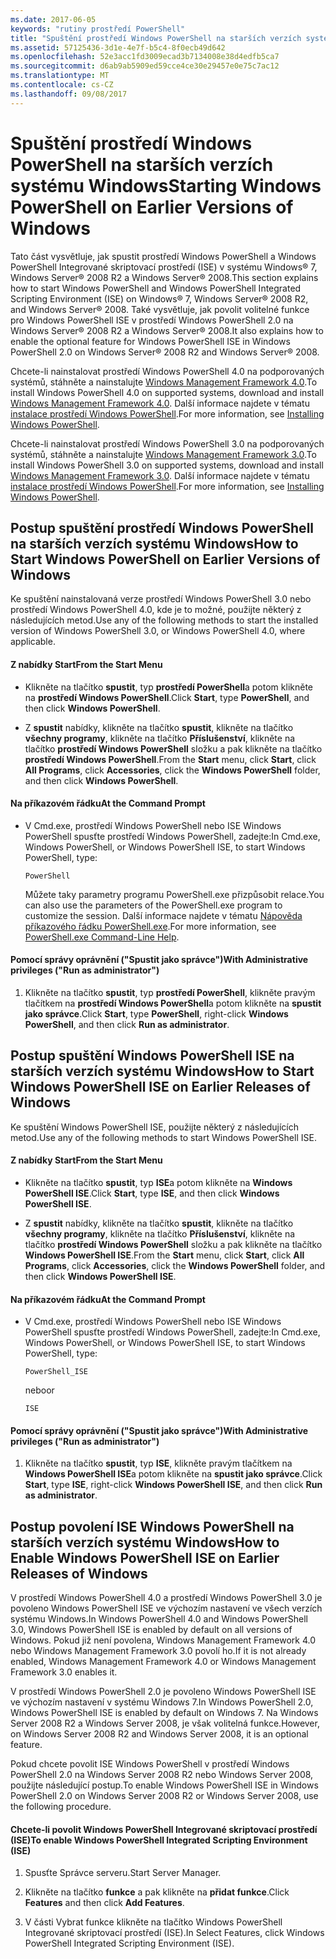```yaml
---
ms.date: 2017-06-05
keywords: "rutiny prostředí PowerShell"
title: "Spuštění prostředí Windows PowerShell na starších verzích systému Windows"
ms.assetid: 57125436-3d1e-4e7f-b5c4-8f0ecb49d642
ms.openlocfilehash: 52e3acc1fd3009ecad3b7134008e38d4edfb5ca7
ms.sourcegitcommit: d6ab9ab5909ed59cce4ce30e29457e0e75c7ac12
ms.translationtype: MT
ms.contentlocale: cs-CZ
ms.lasthandoff: 09/08/2017
---
```

# <a name="starting-windows-powershell-on-earlier-versions-of-windows"></a><span data-ttu-id="962ce-103">Spuštění prostředí Windows PowerShell na starších verzích systému Windows</span><span class="sxs-lookup"><span data-stu-id="962ce-103">Starting Windows PowerShell on Earlier Versions of Windows</span></span>
<span data-ttu-id="962ce-104">Tato část vysvětluje, jak spustit prostředí Windows PowerShell a Windows PowerShell Integrované skriptovací prostředí (ISE) v systému Windows® 7, Windows Server® 2008 R2 a Windows Server® 2008.</span><span class="sxs-lookup"><span data-stu-id="962ce-104">This section explains how to start Windows PowerShell and Windows PowerShell Integrated Scripting Environment (ISE) on Windows® 7, Windows Server® 2008 R2, and Windows Server® 2008.</span></span> <span data-ttu-id="962ce-105">Také vysvětluje, jak povolit volitelné funkce pro Windows PowerShell ISE v prostředí Windows PowerShell 2.0 na Windows Server® 2008 R2 a Windows Server® 2008.</span><span class="sxs-lookup"><span data-stu-id="962ce-105">It also explains how to enable the optional feature for Windows PowerShell ISE in Windows PowerShell 2.0 on Windows Server® 2008 R2 and Windows Server® 2008.</span></span>

<span data-ttu-id="962ce-106">Chcete-li nainstalovat prostředí Windows PowerShell 4.0 na podporovaných systémů, stáhněte a nainstalujte [Windows Management Framework 4.0](http://go.microsoft.com/fwlink/?LinkID=293881).</span><span class="sxs-lookup"><span data-stu-id="962ce-106">To install Windows PowerShell 4.0 on supported systems, download and install [Windows Management Framework 4.0](http://go.microsoft.com/fwlink/?LinkID=293881).</span></span> <span data-ttu-id="962ce-107">Další informace najdete v tématu [instalace prostředí Windows PowerShell](Installing-Windows-PowerShell.md).</span><span class="sxs-lookup"><span data-stu-id="962ce-107">For more information, see [Installing Windows PowerShell](Installing-Windows-PowerShell.md).</span></span>

<span data-ttu-id="962ce-108">Chcete-li nainstalovat prostředí Windows PowerShell 3.0 na podporovaných systémů, stáhněte a nainstalujte [Windows Management Framework 3.0](http://go.microsoft.com/fwlink/?LinkID=240290).</span><span class="sxs-lookup"><span data-stu-id="962ce-108">To install Windows PowerShell 3.0 on supported systems, download and install [Windows Management Framework 3.0](http://go.microsoft.com/fwlink/?LinkID=240290).</span></span> <span data-ttu-id="962ce-109">Další informace najdete v tématu [instalace prostředí Windows PowerShell](Installing-Windows-PowerShell.md).</span><span class="sxs-lookup"><span data-stu-id="962ce-109">For more information, see [Installing Windows PowerShell](Installing-Windows-PowerShell.md).</span></span>

## <a name="how-to-start-windows-powershell-on-earlier-versions-of-windows"></a><span data-ttu-id="962ce-110">Postup spuštění prostředí Windows PowerShell na starších verzích systému Windows</span><span class="sxs-lookup"><span data-stu-id="962ce-110">How to Start Windows PowerShell on Earlier Versions of Windows</span></span>
<span data-ttu-id="962ce-111">Ke spuštění nainstalovaná verze prostředí Windows PowerShell 3.0 nebo prostředí Windows PowerShell 4.0, kde je to možné, použijte některý z následujících metod.</span><span class="sxs-lookup"><span data-stu-id="962ce-111">Use any of the following methods to start the installed version of Windows PowerShell 3.0, or Windows PowerShell 4.0, where applicable.</span></span>

#### <a name="from-the-start-menu"></a><span data-ttu-id="962ce-112">Z nabídky Start</span><span class="sxs-lookup"><span data-stu-id="962ce-112">From the Start Menu</span></span>

- <span data-ttu-id="962ce-113">Klikněte na tlačítko **spustit**, typ **prostředí PowerShell**a potom klikněte na **prostředí Windows PowerShell**.</span><span class="sxs-lookup"><span data-stu-id="962ce-113">Click **Start**, type **PowerShell**, and then click **Windows PowerShell**.</span></span>

- <span data-ttu-id="962ce-114">Z **spustit** nabídky, klikněte na tlačítko **spustit**, klikněte na tlačítko **všechny programy**, klikněte na tlačítko **Příslušenství**, klikněte na tlačítko **prostředí Windows PowerShell**  složku a pak klikněte na tlačítko **prostředí Windows PowerShell**.</span><span class="sxs-lookup"><span data-stu-id="962ce-114">From the **Start** menu, click **Start**, click **All Programs**, click **Accessories**, click the **Windows PowerShell** folder, and then click **Windows PowerShell**.</span></span>

#### <a name="at-the-command-prompt"></a><span data-ttu-id="962ce-115">Na příkazovém řádku</span><span class="sxs-lookup"><span data-stu-id="962ce-115">At the Command Prompt</span></span>

- <span data-ttu-id="962ce-116">V Cmd.exe, prostředí Windows PowerShell nebo ISE Windows PowerShell spusťte prostředí Windows PowerShell, zadejte:</span><span class="sxs-lookup"><span data-stu-id="962ce-116">In Cmd.exe, Windows PowerShell, or Windows PowerShell ISE, to start Windows PowerShell, type:</span></span>

    ```
    PowerShell
    ```

    <span data-ttu-id="962ce-117">Můžete taky parametry programu PowerShell.exe přizpůsobit relace.</span><span class="sxs-lookup"><span data-stu-id="962ce-117">You can also use the parameters of the PowerShell.exe program to customize the session.</span></span> <span data-ttu-id="962ce-118">Další informace najdete v tématu [Nápověda příkazového řádku PowerShell.exe](../core-powershell/console/PowerShell.exe-Command-Line-Help.md).</span><span class="sxs-lookup"><span data-stu-id="962ce-118">For more information, see [PowerShell.exe Command-Line Help](../core-powershell/console/PowerShell.exe-Command-Line-Help.md).</span></span>

#### <a name="with-administrative-privileges-run-as-administrator"></a><span data-ttu-id="962ce-119">Pomocí správy oprávnění ("Spustit jako správce")</span><span class="sxs-lookup"><span data-stu-id="962ce-119">With Administrative privileges ("Run as administrator")</span></span>

1. <span data-ttu-id="962ce-120">Klikněte na tlačítko **spustit**, typ **prostředí PowerShell**, klikněte pravým tlačítkem na **prostředí Windows PowerShell**a potom klikněte na **spustit jako správce**.</span><span class="sxs-lookup"><span data-stu-id="962ce-120">Click **Start**, type **PowerShell**, right-click **Windows PowerShell**, and then click **Run as administrator**.</span></span>

## <a name="how-to-start-windows-powershell-ise-on-earlier-releases-of-windows"></a><span data-ttu-id="962ce-121">Postup spuštění Windows PowerShell ISE na starších verzích systému Windows</span><span class="sxs-lookup"><span data-stu-id="962ce-121">How to Start Windows PowerShell ISE on Earlier Releases of Windows</span></span>
<span data-ttu-id="962ce-122">Ke spuštění Windows PowerShell ISE, použijte některý z následujících metod.</span><span class="sxs-lookup"><span data-stu-id="962ce-122">Use any of the following methods to start Windows PowerShell ISE.</span></span>

#### <a name="from-the-start-menu"></a><span data-ttu-id="962ce-123">Z nabídky Start</span><span class="sxs-lookup"><span data-stu-id="962ce-123">From the Start Menu</span></span>

- <span data-ttu-id="962ce-124">Klikněte na tlačítko **spustit**, typ **ISE**a potom klikněte na **Windows PowerShell ISE**.</span><span class="sxs-lookup"><span data-stu-id="962ce-124">Click **Start**, type **ISE**, and then click **Windows PowerShell ISE**.</span></span>

- <span data-ttu-id="962ce-125">Z **spustit** nabídky, klikněte na tlačítko **spustit**, klikněte na tlačítko **všechny programy**, klikněte na tlačítko **Příslušenství**, klikněte na tlačítko **prostředí Windows PowerShell**  složku a pak klikněte na tlačítko **Windows PowerShell ISE**.</span><span class="sxs-lookup"><span data-stu-id="962ce-125">From the **Start** menu, click **Start**, click **All Programs**, click **Accessories**, click the **Windows PowerShell** folder, and then click **Windows PowerShell ISE**.</span></span>

#### <a name="at-the-command-prompt"></a><span data-ttu-id="962ce-126">Na příkazovém řádku</span><span class="sxs-lookup"><span data-stu-id="962ce-126">At the Command Prompt</span></span>

- <span data-ttu-id="962ce-127">V Cmd.exe, prostředí Windows PowerShell nebo ISE Windows PowerShell spusťte prostředí Windows PowerShell, zadejte:</span><span class="sxs-lookup"><span data-stu-id="962ce-127">In Cmd.exe, Windows PowerShell, or Windows PowerShell ISE, to start Windows PowerShell, type:</span></span>

    ```
    PowerShell_ISE
    ```

    <span data-ttu-id="962ce-128">nebo</span><span class="sxs-lookup"><span data-stu-id="962ce-128">or</span></span>

    ```
    ISE
    ```

#### <a name="with-administrative-privileges-run-as-administrator"></a><span data-ttu-id="962ce-129">Pomocí správy oprávnění ("Spustit jako správce")</span><span class="sxs-lookup"><span data-stu-id="962ce-129">With Administrative privileges ("Run as administrator")</span></span>

1. <span data-ttu-id="962ce-130">Klikněte na tlačítko **spustit**, typ **ISE**, klikněte pravým tlačítkem na **Windows PowerShell ISE**a potom klikněte na **spustit jako správce**.</span><span class="sxs-lookup"><span data-stu-id="962ce-130">Click **Start**, type **ISE**, right-click **Windows PowerShell ISE**, and then click **Run as administrator**.</span></span>

## <a name="how-to-enable-windows-powershell-ise-on-earlier-releases-of-windows"></a><span data-ttu-id="962ce-131">Postup povolení ISE Windows PowerShell na starších verzích systému Windows</span><span class="sxs-lookup"><span data-stu-id="962ce-131">How to Enable Windows PowerShell ISE on Earlier Releases of Windows</span></span>
<span data-ttu-id="962ce-132">V prostředí Windows PowerShell 4.0 a prostředí Windows PowerShell 3.0 je povoleno Windows PowerShell ISE ve výchozím nastavení ve všech verzích systému Windows.</span><span class="sxs-lookup"><span data-stu-id="962ce-132">In Windows PowerShell 4.0 and Windows PowerShell 3.0, Windows PowerShell ISE is enabled by default on all versions of Windows.</span></span> <span data-ttu-id="962ce-133">Pokud již není povolena, Windows Management Framework 4.0 nebo Windows Management Framework 3.0 povolí ho.</span><span class="sxs-lookup"><span data-stu-id="962ce-133">If it is not already enabled, Windows Management Framework 4.0 or Windows Management Framework 3.0 enables it.</span></span>

<span data-ttu-id="962ce-134">V prostředí Windows PowerShell 2.0 je povoleno Windows PowerShell ISE ve výchozím nastavení v systému Windows 7.</span><span class="sxs-lookup"><span data-stu-id="962ce-134">In Windows PowerShell 2.0, Windows PowerShell ISE is enabled by default on Windows 7.</span></span> <span data-ttu-id="962ce-135">Na Windows Server 2008 R2 a Windows Server 2008, je však volitelná funkce.</span><span class="sxs-lookup"><span data-stu-id="962ce-135">However, on Windows Server 2008 R2 and Windows Server 2008, it is an optional feature.</span></span>

<span data-ttu-id="962ce-136">Pokud chcete povolit ISE Windows PowerShell v prostředí Windows PowerShell 2.0 na Windows Server 2008 R2 nebo Windows Server 2008, použijte následující postup.</span><span class="sxs-lookup"><span data-stu-id="962ce-136">To enable Windows PowerShell ISE in Windows PowerShell 2.0 on Windows Server 2008 R2 or Windows Server 2008, use the following procedure.</span></span>

#### <a name="to-enable-windows-powershell-integrated-scripting-environment-ise"></a><span data-ttu-id="962ce-137">Chcete-li povolit Windows PowerShell Integrované skriptovací prostředí (ISE)</span><span class="sxs-lookup"><span data-stu-id="962ce-137">To enable Windows PowerShell Integrated Scripting Environment (ISE)</span></span>

1. <span data-ttu-id="962ce-138">Spusťte Správce serveru.</span><span class="sxs-lookup"><span data-stu-id="962ce-138">Start Server Manager.</span></span>

2. <span data-ttu-id="962ce-139">Klikněte na tlačítko **funkce** a pak klikněte na **přidat funkce**.</span><span class="sxs-lookup"><span data-stu-id="962ce-139">Click **Features** and then click **Add Features**.</span></span>

3. <span data-ttu-id="962ce-140">V části Vybrat funkce klikněte na tlačítko Windows PowerShell Integrované skriptovací prostředí (ISE).</span><span class="sxs-lookup"><span data-stu-id="962ce-140">In Select Features, click Windows PowerShell Integrated Scripting Environment (ISE).</span></span>

